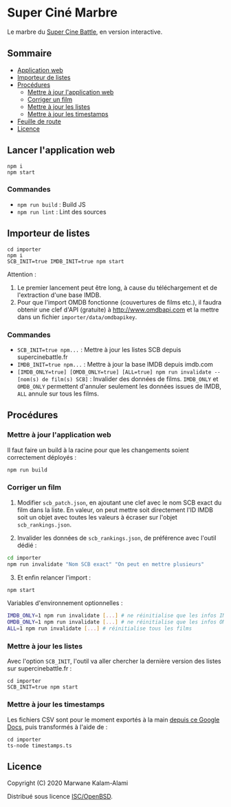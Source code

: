# Super Ciné Marbre

Le marbre du [Super Cine Battle](https://www.supercinebattle.fr/), en version interactive.

## Sommaire

* [Application web](#application-web)
* [Importeur de listes](#importeur-de-listes)
* [Procédures](#procédures)
  * [Mettre à jour l'application web](#mettre-à-jour-lapplication-web)
  * [Corriger un film](#corriger-un-film)
  * [Mettre à jour les listes](#mettre-à-jour-les-listes)
  * [Mettre à jour les timestamps](#mettre-à-jour-les-timestamps)
* [Feuille de route](#feuille-de-route)
* [Licence](#licence)

## Lancer l'application web

```
npm i
npm start
```

### Commandes

* `npm run build` : Build JS
* `npm run lint` : Lint des sources

## Importeur de listes

```
cd importer
npm i
SCB_INIT=true IMDB_INIT=true npm start
```

Attention :

1. Le premier lancement peut être long, à cause du téléchargement et de l'extraction d'une base IMDB.
2. Pour que l'import OMDB fonctionne (couvertures de films etc.), il faudra obtenir une clef d'API (gratuite) à http://www.omdbapi.com et la mettre dans un fichier `importer/data/omdbapikey`.

### Commandes

* `SCB_INIT=true npm...` : Mettre à jour les listes SCB depuis supercinebattle.fr
* `IMDB_INIT=true npm...` : Mettre à jour la base IMDB depuis imdb.com
* `[IMDB_ONLY=true] [OMDB_ONLY=true] [ALL=true] npm run invalidate -- [nom(s) de film(s) SCB]` : Invalider des données de films. `IMDB_ONLY` et `OMDB_ONLY` permettent d'annuler seulement les données issues de IMDB, `ALL` annule sur tous les films.

## Procédures

### Mettre à jour l'application web

Il faut faire un build à la racine pour que les changements soient correctement déployés :

```bash
npm run build
```

### Corriger un film

1. Modifier `scb_patch.json`, en ajoutant une clef avec le nom SCB exact du film dans la liste. En valeur, on peut mettre soit directement l'ID IMDB soit un objet avec toutes les valeurs à écraser sur l'objet `scb_rankings.json`.

2. Invalider les données de `scb_rankings.json`, de préférence avec l'outil dédié :

```bash
cd importer
npm run invalidate "Nom SCB exact" "On peut en mettre plusieurs"
```

3.  Et enfin relancer l'import :

```bash
npm start
```

Variables d'environnement optionnelles :

```bash
IMDB_ONLY=1 npm run invalidate [...] # ne réinitialise que les infos IMDB
OMDB_ONLY=1 npm run invalidate [...] # ne réinitialise que les infos OMDB
ALL=1 npm run invalidate [...] # réinitialise tous les films
```

### Mettre à jour les listes

Avec l'option `SCB_INIT`, l'outil va aller chercher la dernière version des listes sur supercinebattle.fr :

```
cd importer
SCB_INIT=true npm start
```

### Mettre à jour les timestamps

Les fichiers CSV sont pour le moment exportés à la main [depuis ce Google Docs](https://docs.google.com/spreadsheets/d/1_h4Yh9xU72iqH3gZI6OquYG-jfBYPP4d1k-T9jwxEq8/edit#gid=563731651), puis transformés à l'aide de :

```
cd importer
ts-node timestamps.ts
```

## Licence

Copyright (C) 2020 Marwane Kalam-Alami

Distribué sous licence [ISC/OpenBSD](https://fr.wikipedia.org/wiki/Licence_ISC).